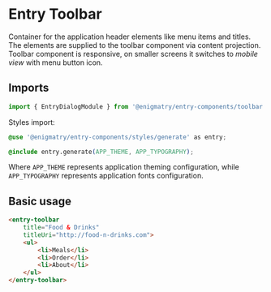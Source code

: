 # Entry Toolbar

Container for the application header elements like menu items and titles. The elements are supplied to the toolbar component via content projection. Toolbar component is responsive, on smaller screens it switches to _mobile view_ with menu button icon.

## Imports

```ts
import { EntryDialogModule } from '@enigmatry/entry-components/toolbar';
```

Styles import:

```css
@use '@enigmatry/entry-components/styles/generate' as entry;

@include entry.generate(APP_THEME, APP_TYPOGRAPHY);
```

Where `APP_THEME` represents application theming configuration, while `APP_TYPOGRAPHY` represents application fonts configuration.

## Basic usage

```html
<entry-toolbar
    title="Food & Drinks"
    titleUri="http://food-n-drinks.com">
    <ul>
        <li>Meals</li>
        <li>Order</li>
        <li>About</li>
    </ul>
</entry-toolbar>
```
